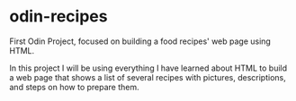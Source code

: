 # odin-recipes
First Odin Project, focused on building a food recipes' web page using HTML.

In this project I will be using everything I have learned about HTML to build a web page 
that shows a list of several recipes with pictures, descriptions, and steps on how to prepare them.

